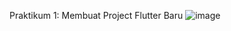 Praktikum 1: Membuat Project Flutter Baru
![image](https://github.com/user-attachments/assets/47433dcd-852f-4fdb-8fb0-7aa9c55ca4d6)
